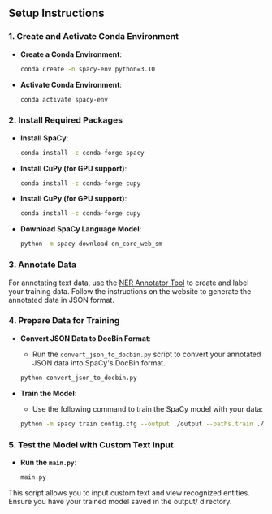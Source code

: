 ## Setup Instructions

### 1. Create and Activate Conda Environment

- **Create a Conda Environment**:
   ```bash
   conda create -n spacy-env python=3.10
   ```
- **Activate Conda Environment**:
   ```bash
   conda activate spacy-env
   ```

### 2. Install Required Packages

- **Install SpaCy**:
   ```bash
   conda install -c conda-forge spacy
   ```
- **Install CuPy (for GPU support)**:
   ```bash
   conda install -c conda-forge cupy
   ```
- **Install CuPy (for GPU support)**:
   ```bash
   conda install -c conda-forge cupy
   ```
- **Download SpaCy Language Model**:
   ```bash
   python -m spacy download en_core_web_sm
   ```

### 3. Annotate Data

For annotating text data, use the [NER Annotator Tool](https://tecoholic.github.io/ner-annotator/) to create and label your training data. Follow the instructions on the website to generate the annotated data in JSON format.

### 4. Prepare Data for Training

- **Convert JSON Data to DocBin Format**:
    - Run the `convert_json_to_docbin.py` script to convert your annotated JSON data into SpaCy's DocBin format.
    ```bash
    python convert_json_to_docbin.py
    ```

- **Train the Model**:
    - Use the following command to train the SpaCy model with your data:
    ```bash
   python -m spacy train config.cfg --output ./output --paths.train ./train.spacy --paths.dev ./train.spacy 
    ```

### 5. Test the Model with Custom Text Input

- **Run the `main.py`**:
    ```bash
    main.py
    ```
This script allows you to input custom text and view recognized entities. Ensure you have your trained model saved in the output/ directory.
